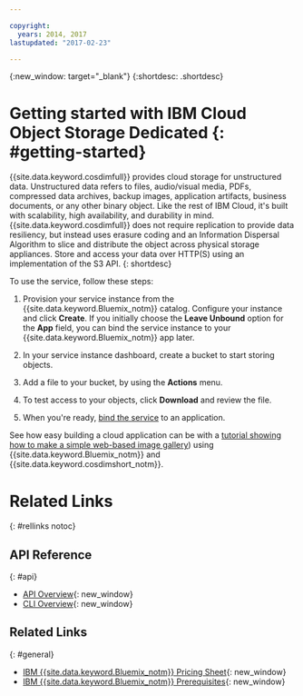```yaml
---

copyright:
  years: 2014, 2017
lastupdated: "2017-02-23"

---
```

{:new_window: target="_blank"}
{:shortdesc: .shortdesc}



# Getting started with IBM Cloud Object Storage Dedicated {: #getting-started}


{{site.data.keyword.cosdimfull}} provides cloud storage for unstructured data.
Unstructured data refers to files,
audio/visual media,
PDFs,
compressed data archives,
backup images,
application artifacts,
business documents,
or any other binary object.
Like the rest of IBM Cloud,
it's built with scalability,
high availability,
and durability in mind.
{{site.data.keyword.cosdimfull}} does not require replication to provide data resiliency,
but instead uses erasure coding and an Information Dispersal Algorithm to slice and distribute the object across physical storage appliances.
Store and access your data over HTTP(S) using an implementation of the S3 API.
{: shortdesc}

To use the service,
follow these steps:

1. Provision your service instance from the {{site.data.keyword.Bluemix_notm}} catalog. Configure your instance and click **Create**. If you initially choose the **Leave Unbound** option for the **App** field, you can bind the service instance to your {{site.data.keyword.Bluemix_notm}} app later.

2. In your service instance dashboard, create a bucket to start storing objects.

3. Add a file to your bucket, by using the **Actions** menu.

4. To test access to your objects, click **Download** and review the file.

5. When you're ready, [bind the service](/docs/services/reqnsi.html#add_service) to an application.

See how easy building a cloud application can be with a [tutorial showing how to make a simple web-based image gallery](/docs/services/ObjectStorageDedicated/web-gallery-tutorial.html)) using {{site.data.keyword.Bluemix_notm}} and {{site.data.keyword.cosdimshort_notm}}.

# Related Links
{: #rellinks notoc}

## API Reference
{: #api}
* [API Overview](/docs/services/ObjectStorageDedicated/about-compatibility-api.html){: new_window}
* [CLI Overview](/docs/services/ObjectStorageDedicated/CLI.html){: new_window}

## Related Links
{: #general}
* [IBM {{site.data.keyword.Bluemix_notm}} Pricing Sheet](https://www.ng.bluemix.net/#/pricing){: new_window}
* [IBM {{site.data.keyword.Bluemix_notm}} Prerequisites](https://developer.ibm.com/bluemix/support/#prereqs){: new_window}
